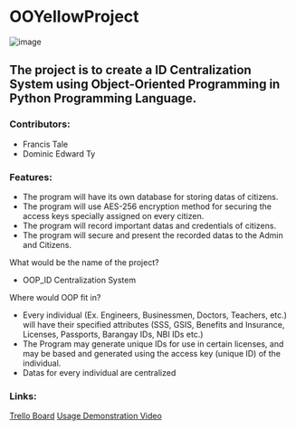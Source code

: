 # OOYellowProject
![image](https://user-images.githubusercontent.com/74747917/145934846-53a9c8e0-fc1e-4782-9ac3-fcd2ec0f50e5.png)

## The project is to create a ID Centralization System using Object-Oriented Programming in Python Programming Language. ##

### Contributors: ###
* Francis Tale
* Dominic Edward Ty

### Features: ###
* The program will have its own database for storing datas of citizens.
* The program will use AES-256 encryption method for securing the access keys specially assigned on every citizen.
* The program will record important datas and credentials of citizens.
* The program will secure and present the recorded datas to the Admin and Citizens.

What would be the name of the project?
* OOP_ID Centralization System

Where would OOP fit in?
* Every individual (Ex. Engineers, Businessmen, Doctors, Teachers, etc.) will have their specified attributes (SSS, GSIS, Benefits and Insurance, Licenses, Passports, Barangay IDs, NBI IDs etc.)
* The Program may generate unique IDs for use in certain licenses, and may be based and generated using the access key (unique ID) of the individual.
* Datas for every individual are centralized

### Links: ###
[Trello Board](https://trello.com/b/L9hJSpaU/oo1lxyellow "Trello Board")
[Usage Demonstration Video](https://www.youtube.com/watch?v=rP62wlwFylM "YouTube Demo")
